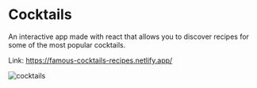# Cocktails

An interactive app made with react that allows you to discover recipes for some of the most popular cocktails.

Link: https://famous-cocktails-recipes.netlify.app/

![cocktails](https://user-images.githubusercontent.com/107358529/206857789-29f80320-3326-451b-8885-d27ee83eed96.png)
